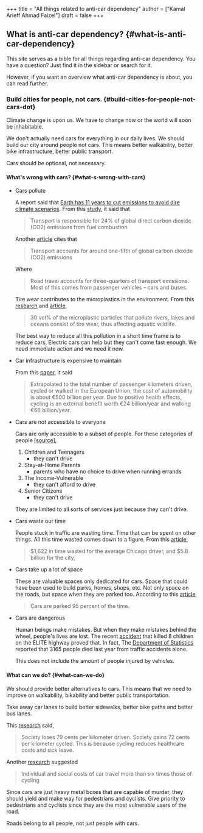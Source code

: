 +++
title = "All things related to anti-car dependency"
author = ["Kamal Arieff Ahmad Faizel"]
draft = false
+++

## What is anti-car dependency? {#what-is-anti-car-dependency}

This site serves as a bible for all things regarding anti-car dependency. You have a question? Just find it in the sidebar or search for it.

However, if you want an overview what anti-car dependency is about, you can read further.


### Build cities for people, not cars. {#build-cities-for-people-not-cars-dot}

Climate change is upon us. We have to change now or the world will soon be inhabitable.

We don't actually need cars for everything in our daily lives. We should build our city around people not cars. This means better walkability, better bike infrastructure, better public transport.

Cars should be optional, not necessary.


#### What's wrong with cars? {#what-s-wrong-with-cars}

<!--list-separator-->

-  Cars pollute

    A report said that [Earth has 11 years to cut emissions to avoid dire climate scenarios](https://www.npr.org/2021/11/04/1052267118/climate-change-carbon-dioxide-emissions-global-carbon-budget). From this [study](https://www.sciencedirect.com/science/article/pii/S0967070X21003401?via%3Dihub), it said that

    > Transport is responsible for 24% of global direct carbon dioxide (CO2) emissions from fuel combustion

    Another [article](https://ourworldindata.org/co2-emissions-from-transport) cites that

    > Transport accounts for around one-fifth of global carbon dioxide (CO2) emissions

    Where

    > Road travel accounts for three-quarters of transport emissions. Most of this comes from passenger vehicles – cars and buses.

    Tire wear contributes to the microplastics in the environment. From this [research](https://www.researchgate.net/publication/326063101_Tire_Abrasion_as_a_Major_Source_of_Microplastics_in_the_Environment) and [article](https://www.bbc.com/news/science-environment-39042655),

    > 30 vol% of the microplastic particles that pollute rivers, lakes and oceans consist of tire wear, thus affecting aquatic wildlife.

    The best way to reduce all this pollution in a short time frame is to reduce cars. Electric cars can help but they can't come fast enough. We need immediate action and we need it now.

<!--list-separator-->

-  Car infrastructure is expensive to maintain

    From this [paper](https://www.researchgate.net/publication/330184791_The_Social_Cost_of_Automobility_Cycling_and_Walking_in_the_European_Union), it said

    > Extrapolated to the total number of passenger kilometers driven, cycled or walked in the European Union, the cost of automobility is about €500 billion per year. Due to positive health effects, cycling is an external benefit worth €24 billion/year and walking €66 billion/year.

<!--list-separator-->

-  Cars are not accessible to everyone

    Cars are only accessible to a subset of people. For these categories of people [[source]​](https://www.strongtowns.org/journal/2021/9/27/the-hidden-inequity-of-car-based-design),

    1.  Children and Teenagers
        -   they can't drive
    2.  Stay-at-Home Parents
        -   parents who have no choice to drive when running errands
    3.  The Income-Vulnerable
        -   they can't afford to drive
    4.  Senior Citizens
        -   they can't drive

    They are limited to all sorts of services just because they can't drive.

<!--list-separator-->

-  Cars waste our time

    People stuck in traffic are wasting time. Time that can be spent on other things. All this time wasted comes down to a figure. From this [article](https://www.chicagotribune.com/business/ct-biz-chicago-traffic-eisenhower-stevenson-20211207-cchal6znbrayzjhqsovq3f77ce-story.html),

    > $1,622 in time wasted for the average Chicago driver, and $5.8 billion for the city,

<!--list-separator-->

-  Cars take up a lot of space

    These are valuable spaces only dedicated for cars. Space that could have been used to build parks, homes, shops, etc. Not only space on the roads, but space when they are parked too. According to this [article](https://usa.streetsblog.org/2016/03/10/its-true-the-typical-car-is-parked-95-percent-of-the-time/),

    > Cars are parked 95 percent of the time.

<!--list-separator-->

-  Cars are dangerous

    Human beings make mistakes. But when they make mistakes behind the wheel, people's lives are lost. The recent [accident](https://www.thestar.com.my/news/nation/2021/12/18/midnight-tragedy-eight-children-and-two-adults-killed-in-pile-up-on-elite-highway) that killed 8 children on the ELITE highway proved that. In fact, The [Department of Statistics](https://www.dosm.gov.my/v1/index.php?r=column/cthemeByCat&cat=401&bul_id=R3VrRUhwSXZDN2k4SGN6akRhTStwQT09&menu_id=L0pheU43NWJwRWVSZklWdzQ4TlhUUT09#:~:text=causes%20of%20death-,Ischaemic%20heart%20diseases%20remained%20as%20the%20principal%20causes%20of%20death,bronchus%20and%20lung%20(2.5%25).) reported that 3165 people died last year from traffic accidents alone.

    This does not include the amount of people injured by vehicles.


#### What can we do? {#what-can-we-do}

We should provide better alternatives to cars. This means that we need to improve on walkability, bikability and better public transportation.

Take away car lanes to build better sidewalks, better bike paths and better bus lanes.

This [research](https://www.researchgate.net/publication/330184791_The_Social_Cost_of_Automobility_Cycling_and_Walking_in_the_European_Union) said,

> Society loses 79 cents per kilometer driven. Society gains 72 cents per kilometer cycled. This is because cycling reduces healthcare costs and sick leave.

Another [research](https://ec.europa.eu/environment/integration/research/newsalert/pdf/transport_transitions_in_copenhagen_418na1_en.pdf) suggested

> Individual and social costs of car travel more than six times those of cycling

Since cars are just heavy metal boxes that are capable of murder, they should yield and make way for pedestrians and cyclists. Give priority to pedestrians and cyclists since they are the most vulnerable users of the road.

Roads belong to all people, not just people with cars.
